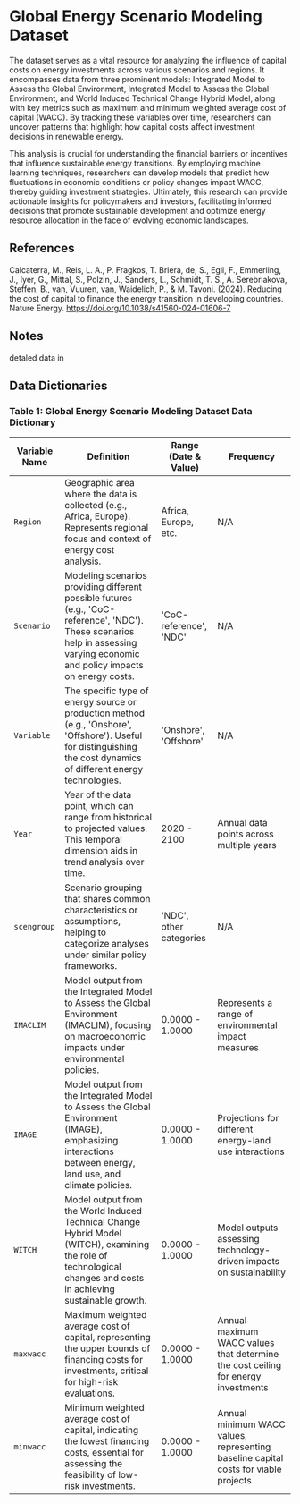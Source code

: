 # Global Energy Scenario Modeling Dataset
  The dataset serves as a vital resource for analyzing the influence of capital costs on energy investments across various scenarios and regions. It encompasses data from three prominent models: Integrated Model to Assess the Global Environment, Integrated Model to Assess the Global Environment, and World Induced Technical Change Hybrid Model, along with key metrics such as maximum and minimum weighted average cost of capital (WACC). By tracking these variables over time, researchers can uncover patterns that highlight how capital costs affect investment decisions in renewable energy.

  This analysis is crucial for understanding the financial barriers or incentives that influence sustainable energy transitions. By employing machine learning techniques, researchers can develop models that predict how fluctuations in economic conditions or policy changes impact WACC, thereby guiding investment strategies. Ultimately, this research can provide actionable insights for policymakers and investors, facilitating informed decisions that promote sustainable development and optimize energy resource allocation in the face of evolving economic landscapes.

## References
Calcaterra, M., Reis, L. A., P. Fragkos, T. Briera, de, S., Egli, F., Emmerling, J., Iyer, G., Mittal, S., Polzin, J., Sanders, L., Schmidt, T. S., A. Serebriakova, Steffen, B., van, Vuuren, van, Waidelich, P., & M. Tavoni. (2024). Reducing the cost of capital to finance the energy transition in developing countries. Nature Energy. https://doi.org/10.1038/s41560-024-01606-7
## Notes
detaled data in 
## Data Dictionaries
### Table 1: Global Energy Scenario Modeling Dataset Data Dictionary
| Variable Name | Definition                                                                                                                   | Range (Date & Value)                  | Frequency                                                                                          |
|---------------|------------------------------------------------------------------------------------------------------------------------------|---------------------------------------|----------------------------------------------------------------------------------------------------|
| `Region`      | Geographic area where the data is collected (e.g., Africa, Europe). Represents regional focus and context of energy cost analysis. | Africa, Europe, etc.                 | N/A                                                                                                |
| `Scenario`    | Modeling scenarios providing different possible futures (e.g., 'CoC-reference', 'NDC'). These scenarios help in assessing varying economic and policy impacts on energy costs. | 'CoC-reference', 'NDC'               | N/A                                                                                                |
| `Variable`    | The specific type of energy source or production method (e.g., 'Onshore', 'Offshore'). Useful for distinguishing the cost dynamics of different energy technologies. | 'Onshore', 'Offshore'                | N/A                                                                                                |
| `Year`        | Year of the data point, which can range from historical to projected values. This temporal dimension aids in trend analysis over time. | 2020 - 2100                          | Annual data points across multiple years                                                           |
| `scengroup`   | Scenario grouping that shares common characteristics or assumptions, helping to categorize analyses under similar policy frameworks. | 'NDC', other categories              | N/A                                                                                                |
| `IMACLIM`     | Model output from the Integrated Model to Assess the Global Environment (IMACLIM), focusing on macroeconomic impacts under environmental policies. | 0.0000 - 1.0000                      | Represents a range of environmental impact measures                                                |
| `IMAGE`       | Model output from the Integrated Model to Assess the Global Environment (IMAGE), emphasizing interactions between energy, land use, and climate policies. | 0.0000 - 1.0000                      | Projections for different energy-land use interactions                                             |
| `WITCH`       | Model output from the World Induced Technical Change Hybrid Model (WITCH), examining the role of technological changes and costs in achieving sustainable growth. | 0.0000 - 1.0000                      | Model outputs assessing technology-driven impacts on sustainability                                |
| `maxwacc`     | Maximum weighted average cost of capital, representing the upper bounds of financing costs for investments, critical for high-risk evaluations. | 0.0000 - 1.0000                      | Annual maximum WACC values that determine the cost ceiling for energy investments                   |
| `minwacc`     | Minimum weighted average cost of capital, indicating the lowest financing costs, essential for assessing the feasibility of low-risk investments. | 0.0000 - 1.0000                      | Annual minimum WACC values, representing baseline capital costs for viable projects                |

